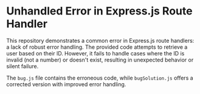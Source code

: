 # Unhandled Error in Express.js Route Handler

This repository demonstrates a common error in Express.js route handlers: a lack of robust error handling.  The provided code attempts to retrieve a user based on their ID. However, it fails to handle cases where the ID is invalid (not a number) or doesn't exist, resulting in unexpected behavior or silent failure.

The `bug.js` file contains the erroneous code, while `bugSolution.js` offers a corrected version with improved error handling.